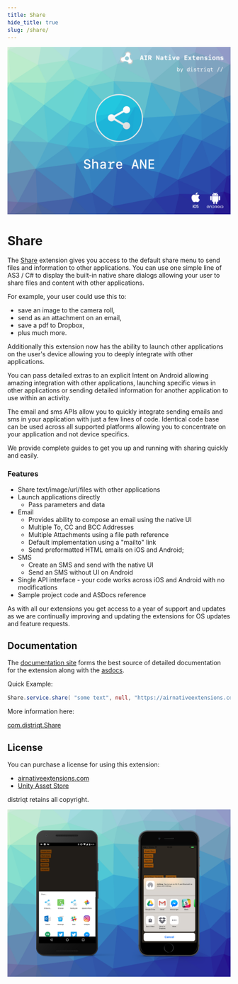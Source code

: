 ```yaml
---
title: Share
hide_title: true
slug: /share/
---
```


![](images/hero.png)

# Share

The [Share](https://airnativeextensions.com/extension/com.distriqt.Share) extension gives you access to the default share menu to send files and information to other applications. You can use one simple line of AS3 / C# to display the built-in native share dialogs 
allowing your user to share files and content with other applications.


For example, your user could use this to:

- save an image to the camera roll,
- send as an attachment on an email,
- save a pdf to Dropbox,
- plus much more.

Additionally this extension now has the ability to launch other applications on the user's device allowing you to deeply integrate with other applications. 

You can pass detailed extras to an explicit Intent on Android allowing amazing integration with other applications, 
launching specific views in other applications or sending detailed information for another application to use within an activity.


The email and sms APIs allow you to quickly integrate sending emails and sms in your application with just a few lines of code. Identical code base can be used across all supported platforms allowing you to concentrate on your application and not device specifics.

We provide complete guides to get you up and running with sharing quickly and easily.


### Features

- Share text/image/url/files with other applications
- Launch applications directly 
  - Pass parameters and data
- Email
  - Provides ability to compose an email using the native UI
  - Multiple To, CC and BCC Addresses
  - Multiple Attachments using a file path reference
  - Default implementation using a "mailto" link
  - Send preformatted HTML emails on iOS and Android;
- SMS
  - Create an SMS and send with the native UI
  - Send an SMS without UI on Android
- Single API interface - your code works across iOS and Android with no modifications
- Sample project code and ASDocs reference

As with all our extensions you get access to a year of support and updates as we are 
continually improving and updating the extensions for OS updates and feature requests.



## Documentation

The [documentation site](https://docs.airnativeextensions.com/docs/share) forms the best source of detailed documentation for the extension along with the [asdocs](https://docs.airnativeextensions.com/asdocs/share). 

Quick Example: 

```actionscript title="AIR"
Share.service.share( "some text", null, "https://airnativeextensions.com" );
```

More information here: 

[com.distriqt.Share](https://airnativeextensions.com/extension/com.distriqt.Share)


## License

You can purchase a license for using this extension:

- [airnativeextensions.com](https://airnativeextensions.com/)
- [Unity Asset Store](https://assetstore.unity.com/publishers/46451)


distriqt retains all copyright.


![](images/promo.png)



